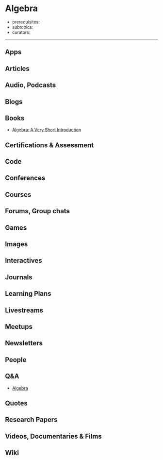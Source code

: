 # Algebra

- prerequisites:
- subtopics:
- curators:

------

## Apps

## Articles

## Audio, Podcasts

## Blogs

## Books

- [Algebra: A Very Short Introduction](http://www.veryshortintroductions.com/abstract/10.1093/actrade/9780198732822.001.0001/actrade-9780198732822?rskey=MLPnxI&result=14)

## Certifications & Assessment

## Code

## Conferences

## Courses

## Forums, Group chats

## Games

## Images

## Interactives

## Journals

## Learning Plans

## Livestreams

## Meetups

## Newsletters

## People

## Q&A

- [Algebra](https://www.quora.com/topic/Algebra)

## Quotes

## Research Papers

## Videos, Documentaries & Films

## Wiki
